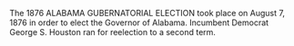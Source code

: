 The 1876 ALABAMA GUBERNATORIAL ELECTION took place on August 7, 1876 in order to elect the Governor of Alabama. Incumbent Democrat George S. Houston ran for reelection to a second term.
